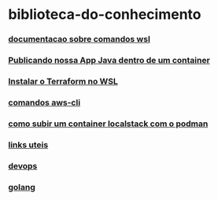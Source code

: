# biblioteca-do-conhecimento
### [documentacao sobre comandos wsl](comandoswsl.md)
### [Publicando nossa App Java dentro de um container](container.md)
### [Instalar o Terraform no WSL](terraform.md)
### [comandos aws-cli](aws-cli.md)
### [como subir um container localstack com o podman](localstack.md)
### [links uteis](links.md)
### [devops](devops.md)
### [golang](golang.md)
